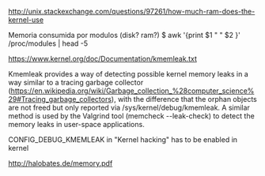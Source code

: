 http://unix.stackexchange.com/questions/97261/how-much-ram-does-the-kernel-use

Memoria consumida por modulos (disk? ram?)
$ awk '{print $1 " " $2 }' /proc/modules | head -5


https://www.kernel.org/doc/Documentation/kmemleak.txt

Kmemleak provides a way of detecting possible kernel memory leaks in a way similar to a tracing garbage collector (https://en.wikipedia.org/wiki/Garbage_collection_%28computer_science%29#Tracing_garbage_collectors), with the difference that the orphan objects are not freed but only reported via /sys/kernel/debug/kmemleak. A similar method is used by the Valgrind tool (memcheck --leak-check) to detect the memory leaks in user-space applications.

CONFIG_DEBUG_KMEMLEAK in "Kernel hacking" has to be enabled in kernel



http://halobates.de/memory.pdf
